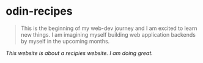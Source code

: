# odin-recipes


> This is the beginning of my web-dev journey and I am excited to learn new things. I am imagining myself building web application backends by myself in the upcoming months.

*This website is about a recipies website. I am doing great.*